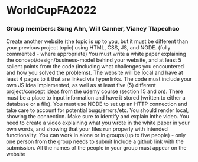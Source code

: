 # WorldCupFA2022

### Group members: Sung Ahn, Will Canner, Vianey Tlapechco

Create another website (the topic is up to you, but it must be different than your previous project topic) using HTML, CSS, JS, and NODE. (fully commented - where appropriate)
You must write a white paper explaining the concept/design/business-model behind your website, and at least 5 salient points from the code (including what challenges you encountered and how you solved the problems).
The website will be local and have at least 4 pages to it that are linked via hyperlinks.
The code must include your own JS idea implemented, as well as at least five (5) different project/concept ideas from the udemy course (section 15 and on).
There must be a place to input information and have it stored (written to either a database or a file).
You must use NODE to set up an HTTP connection and take care to account for potential bugs/errors/etc. You should render local, showing the connection. Make sure to identify and explain inthe video.
You need to create a video explaining what you wrote in the white paper in your own words, and showing that your files run properly with intended functionality.
You can work in alone or in groups (up to five people) - only one person from the group needs to submit
Include a github link with the submission.
All the names of the people in your group must appear on the website
